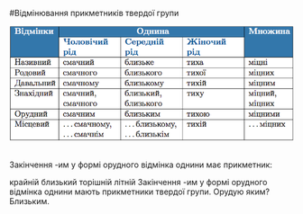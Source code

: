 #Вiдмiнювання прикметникiв твердої групи

<div class="center">
<img src="../pics/6/5.png" width="600px" class="center"/>
</div>
<br>

<quiz> 
    <question>
       <p>Закінчення <span class="p1">-им</span> у формі орудного відмінка однини має прикметник:</p>
           <answer>крайній</answer>
           <answer correct>близький</answer>
           <answer>торішній</answer>
           <answer>літній</answer>
      <explanation>
Закінчення -им у формі орудного відмінка однини мають прикметники твердої групи. 
Орудую яким? Близьким.
</explanation>
    </question>
</quiz> 
